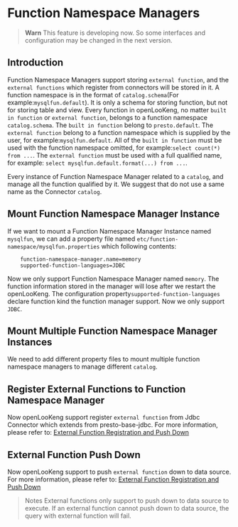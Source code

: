 Function Namespace Managers
===========================

> **Warn**
> This feature is developing now. So some interfaces and configuration may be changed in the next version.

Introduction
------------
Function Namespace Managers support storing `external function`, and the `external functions` which register from connectors will be stored in it.
A function namespace is in the format of `catalog.schema`(For example:`mysqlfun.default`). It is only a schema for storing function, but not for storing table and view. 
Every function in openLooKeng, no matter `built in function` or `external function`, belongs to a function namespace `catalog.schema`.
The `built in function` belong to `presto.default`. The `external function` belong to a function namespace which is supplied by the user, for example:`mysqlfun.default`.
All of the `built in function` must be used with the function namespace omitted, for example:`select count(*) from ...`.
The `external function` must be used with a full qualified name, for example: `select mysqlfun.default.format(...) from ...`.

Every instance of Function Namespace Manager related to a `catalog`, and manage all the function qualified by it.
We suggest that do not use a same name as the Connector `catalog`.


Mount Function Namespace Manager Instance
------------------
If we want to mount a Function Namespace Manager Instance named `mysqlfun`, we can add a property file named `etc/function-namespace/mysqlfun.properties` which following contents:

``` properties
    function-namespace-manager.name=memory
    supported-function-languages=JDBC
```
Now we only support Function Namespace Manager named `memory`. The function information stored in the manager will lose after we restart the openLooKeng. 
The configuration property`supported-function-languages` declare function kind the function manager support. Now we only support `JDBC`. 

Mount Multiple Function Namespace Manager Instances
---------------------
We need to add different property files to mount multiple function namespace managers to manage different `catalog`.

Register External Functions to Function Namespace Manager
--------------------------
Now openLooKeng support register `external function` from Jdbc Connector which extends from presto-base-jdbc.
For more information, please refer to: [External Function Registration and Push Down](../develop/externalfunction-registration-pushdown.html)

External Function Push Down
-------------------
Now openLooKeng support to push `external function` down to data source.
For more information, please refer to: [External Function Registration and Push Down](../develop/externalfunction-registration-pushdown.html)

> Notes
> External functions only support to push down to data source to execute.
> If an external function cannot push down to data source, the query with external function will fail.

